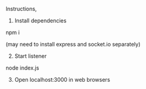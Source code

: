 Instructions,

1. Install dependencies

npm i 

(may need to install express and socket.io separately)

2. Start listener

node index.js

3. Open localhost:3000 in web browsers